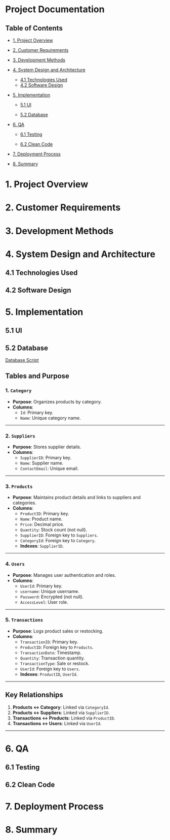 # Project Documentation

## Table of Contents

- [1. Project Overview](#1-Project-Overview)

- [2. Customer Requirements](#2-customer-requirements)

- [3. Development Methods](#3-development-methods)

- [4. System Design and Architecture](#4-system-design-and-architecture)
  - [4.1 Technologies Used](#41-Technologies-Used)
  - [4.2 Software Design](#42-Software-Design)

- [5. Implementation](#5-implementation)

    - [5.1 UI](#51-ui)

    - [5.2 Database](#52-database)

- [6. QA](#6-qa)

    - [6.1 Testing](#61-testing)

    - [6.2 Clean Code](#62-clean-code)

- [7. Deployment Process](#7-Deployment-Process)

- [8. Summary](#8-summary)



# 1. Project Overview





# 2. Customer Requirements





# 3. Development Methods





# 4. System Design and Architecture



## 4.1 Technologies Used



## 4.2 Software Design


# 5. Implementation



## 5.1 UI



## 5.2 Database

[Database Script](..%2Fsqlscript)

## Tables and Purpose

### 1. `Category`
- **Purpose**: Organizes products by category.
- **Columns**:
    - `Id`: Primary key.
    - `Name`: Unique category name.

---

### 2. `Suppliers`
- **Purpose**: Stores supplier details.
- **Columns**:
    - `SupplierID`: Primary key.
    - `Name`: Supplier name.
    - `ContactEmail`: Unique email.

---

### 3. `Products`
- **Purpose**: Maintains product details and links to suppliers and categories.
- **Columns**:
    - `ProductID`: Primary key.
    - `Name`: Product name.
    - `Price`: Decimal price.
    - `Quantity`: Stock count (not null).
    - `SupplierID`: Foreign key to `Suppliers`.
    - `CategoryId`: Foreign key to `Category`.
    - **Indexes**: `SupplierID`.

---

### 4. `Users`
- **Purpose**: Manages user authentication and roles.
- **Columns**:
    - `UserId`: Primary key.
    - `username`: Unique username.
    - `Password`: Encrypted (not null).
    - `AccessLevel`: User role.

---

### 5. `Transactions`
- **Purpose**: Logs product sales or restocking.
- **Columns**:
    - `TransactionID`: Primary key.
    - `ProductID`: Foreign key to `Products`.
    - `TransactionDate`: Timestamp.
    - `Quantity`: Transaction quantity.
    - `TransactionType`: Sale or restock.
    - `UserId`: Foreign key to `Users`.
    - **Indexes**: `ProductID`, `UserId`.

---

## Key Relationships
1. **Products ↔ Category**: Linked via `CategoryId`.
2. **Products ↔ Suppliers**: Linked via `SupplierID`.
3. **Transactions ↔ Products**: Linked via `ProductID`.
4. **Transactions ↔ Users**: Linked via `UserId`.

---

# 6. QA



## 6.1 Testing



## 6.2 Clean Code


# 7. Deployment Process


# 8. Summary

